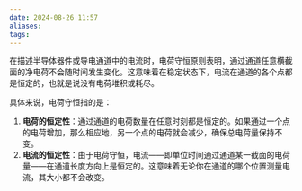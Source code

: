```yaml
---
date: 2024-08-26 11:57
aliases: 
tags: 
---
```

在描述半导体器件或导电通道中的电流时，电荷守恒原则表明，通过通道任意横截面的净电荷不会随时间发生变化。这意味着在稳定状态下，电流在通道的各个点都是恒定的，也就是说没有电荷堆积或耗尽。

具体来说，电荷守恒指的是：
1. **电荷的恒定性**：通过通道的电荷数量在任意时刻都是恒定的。如果通过一个点的电荷增加，那么相应地，另一个点的电荷就会减少，确保总电荷量保持不变。
2. **电流的恒定性**：由于电荷守恒，电流——即单位时间通过通道某一截面的电荷量——在通道长度方向上是恒定的。这意味着无论你在通道的哪个位置测量电流，其大小都不会改变。
